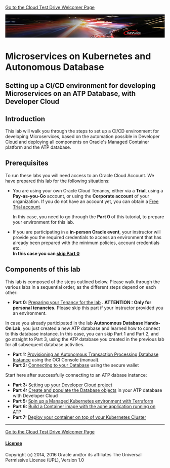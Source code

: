 [Go to the Cloud Test Drive Welcomer Page](../../README.md)

![](../../common/images/customer.logo2.png)

# Microservices on Kubernetes and Autonomous Database

## Setting up a CI/CD environment for developing Microservices on an ATP Database, with Developer Cloud

## Introduction

This lab will walk you through the steps to set up a CI/CD environment for developing Microservices, based on the automation possible in Developer Cloud and deploying all components on Oracle's Managed Container platform and the ATP database.

## Prerequisites

To run these labs you will need access to an Oracle Cloud Account.  We have prepared this lab for the following situations: 

- You are using your own Oracle Cloud Tenancy, either via a **Trial**, using a **Pay-as-you-Go** account, or using the **Corporate account** of your organization.  If you do not have an account yet, you can obtain  a [Free Trial account](https://myservices.us.oraclecloud.com/mycloud/signup?sourceType=:eng:lw:ie::RC_EMMK190301P00254:220519_MicroATP).

  In this case, you need to go through the **Part 0** of this tutorial, to prepare your environment for this lab.

  

- If you are participating in a **in-person Oracle event**, your instructor will provide you the required credentials to access an environment that has already been prepared with the minimum policies, account credentials etc.  
  **In this case you can <u>skip Part 0</u>**





## Components of this lab

This lab is composed of the steps outlined below.  Please walk through the various labs in a sequential order, as the different steps depend on each other:

- **Part 0**:  [Preparing your Tenancy for the lab](env-setup.md) .  **ATTENTION : Only for personal tenancies.**  Please skip this part if your instructor provided you an environment.



In case you already participated in the lab **Autonomous Database Hands-On Lab**, you just created a new ATP database and learned how to connect to this database instance.  In this case, you can skip Part 1 and Part 2, and go straight to Part 3, using the ATP database you created in the previous lab for all subsequent database activities.

- **Part 1:** [Provisioning an Autonomous Transaction Processing Database Instance](LabGuide100ProvisionAnATPDatabase.md)  using the OCI Console (manual).
- **Part 2:** [Connecting to your Database](LabGuide200SecureConnectivityAndDataAccess.md) using the secure wallet



Start here after successfully connecting to an ATP dabase instance:

- **Part 3:** [Setting up your Developer Cloud project](LabGuide250Devcs-proj.md)
- **Part 4:** [Create and populate the Database objects](LabGuide400DataLoadingIntoATP.md) in your ATP database with Developer Cloud
- **Part 5:** [Spin up a Managed Kubernetes environment with Terraform](LabGuide660OKE_Create.md)
- **Part 6:** [Build a Container image with the aone application running on ATP](LabGuide650BuildDocker.md)
- **Part 7:** [Deploy your container on top of your Kubernetes Cluster](LabGuide670DeployDocker.md)

---



[Go to the Cloud Test Drive Welcomer Page](../../README.md)



#### [License](../../LICENSE.md)

Copyright (c) 2014, 2016 Oracle and/or its affiliates
The Universal Permissive License (UPL), Version 1.0